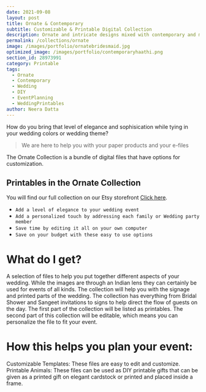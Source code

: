 ```yaml
---
date: 2021-09-08 
layout: post
title: Ornate & Contemporary
subtitle: Customizable & Printable Digital Collection
description: Ornate and intricate designs mixed with contemporary and modern stationary options. 
permalink: /collections/ornate
image: /images/portfolio/ornatebridesmaid.jpg
optimized_image: /images/portfolio/contemporaryhaathi.png
section_id: 28973991
category: Printable
tags:
  - Ornate
  - Contemporary
  - Wedding
  - DIY
  - EventPlanning
  - WeddingPrintables
author: Neera Datta
---
```


How do you bring that level of elegance and sophisication while tying in your wedding colors or wedding theme? 

> We are here to help you with your paper products and your e-files

The Ornate Collection is a bundle of digital files that have options for customization. 

## Printables in the Ornate Collection

You will find our full collection on our Etsy storefront [Click here](https://www.etsy.com/shop/TwoCupsOfChaa).

- `Add a level of elegance to your wedding event`
- `Add a personalized touch by addressing each family or Wedding party member`
- `Save time by editing it all on your own computer`
- `Save on your budget with these easy to use options`

# What do I get? 

A selection of files to help you put together different aspects of your wedding. While the images are through an Indian lens they can certainly be used for events of all kinds. The collection will help you with the signage and printed parts of the wedding. The collection has everything from Bridal Shower and Sangeet invitations to signs to help direct the flow of guests on the day. The first part of the collection will be listed as printables. The second part of this collection will be editable, which means you can personalize the file to fit your event.

# How this helps you plan your event:
Customizable Templates: These files are easy to edit and customize. 
Printable Animals: These files can be used as DIY printable gifts that can be given as a printed gift on elegant cardstock or printed and placed inside a frame.
